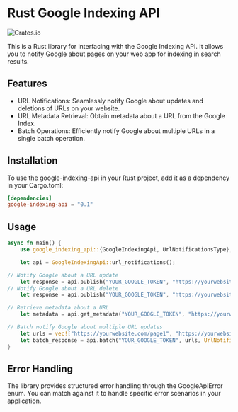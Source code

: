# Rust Google Indexing API
![Crates.io](https://img.shields.io/crates/v/google_indexing_api?style=flat-square)

This is a Rust library for interfacing with the Google Indexing API. It allows you to notify Google about pages on your
web app for indexing in search results.

## Features

* URL Notifications: Seamlessly notify Google about updates and deletions of URLs on your website.
* URL Metadata Retrieval: Obtain metadata about a URL from the Google Index.
* Batch Operations: Efficiently notify Google about multiple URLs in a single batch operation.

## Installation

To use the google-indexing-api in your Rust project, add it as a dependency in your Cargo.toml:

```toml
[dependencies]
google-indexing-api = "0.1"  
```

## Usage

```rust
async fn main() {
    use google_indexing_api::{GoogleIndexingApi, UrlNotificationsType};

    let api = GoogleIndexingApi::url_notifications();

// Notify Google about a URL update
    let response = api.publish("YOUR_GOOGLE_TOKEN", "https://yourwebsite.com/page1", UrlNotificationsType::UPDATED).await;
// Notify Google about a URL delete
    let response = api.publish("YOUR_GOOGLE_TOKEN", "https://yourwebsite.com/page1", UrlNotificationsType::DELETED).await;

// Retrieve metadata about a URL
    let metadata = api.get_metadata("YOUR_GOOGLE_TOKEN", "https://yourwebsite.com/page1").await;

// Batch notify Google about multiple URL updates
    let urls = vec!["https://yourwebsite.com/page1", "https://yourwebsite.com/page2"];
    let batch_response = api.batch("YOUR_GOOGLE_TOKEN", urls, UrlNotificationsType::UPDATED).await;
}

```


## Error Handling
The library provides structured error handling through the GoogleApiError enum. You can match against it to handle specific error scenarios in your application.
